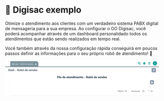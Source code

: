 # 🔑 Digisac exemplo

Otimize o atendimento aos clientes com um verdadeiro sistema PABX digital de mensageria para a sua empresa. Ao configurar o GO Digisac, você poderá acompanhar através de um dashboard personalidado todos os atendimentos que estão sendo realizados em tempo real.

Você também através da nossa configuração rápida conseguirá em poucos passos definir as informações para o seu próprio robô de atendimento! 🤖

![](/erp-v2/assets/marketplace/robo_vendas_digisac/app_robo_vendas_dashboard.png)

